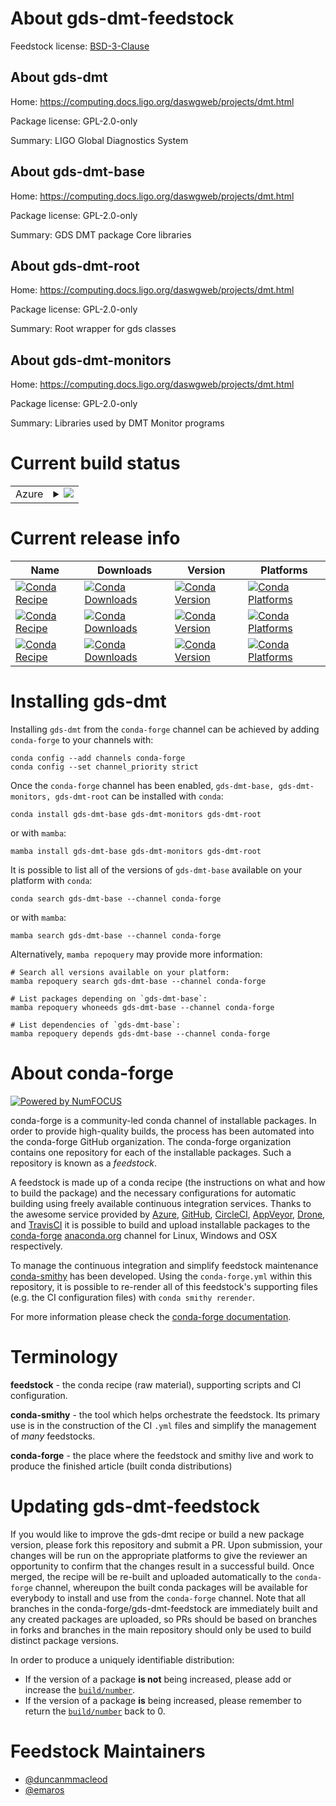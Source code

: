 About gds-dmt-feedstock
=======================

Feedstock license: [BSD-3-Clause](https://github.com/conda-forge/gds-dmt-feedstock/blob/main/LICENSE.txt)


About gds-dmt
-------------

Home: https://computing.docs.ligo.org/daswgweb/projects/dmt.html

Package license: GPL-2.0-only

Summary: LIGO Global Diagnostics System

About gds-dmt-base
------------------

Home: https://computing.docs.ligo.org/daswgweb/projects/dmt.html

Package license: GPL-2.0-only

Summary: GDS DMT package Core libraries

About gds-dmt-root
------------------

Home: https://computing.docs.ligo.org/daswgweb/projects/dmt.html

Package license: GPL-2.0-only

Summary: Root wrapper for gds classes

About gds-dmt-monitors
----------------------

Home: https://computing.docs.ligo.org/daswgweb/projects/dmt.html

Package license: GPL-2.0-only

Summary: Libraries used by DMT Monitor programs

Current build status
====================


<table>
    
  <tr>
    <td>Azure</td>
    <td>
      <details>
        <summary>
          <a href="https://dev.azure.com/conda-forge/feedstock-builds/_build/latest?definitionId=21053&branchName=main">
            <img src="https://dev.azure.com/conda-forge/feedstock-builds/_apis/build/status/gds-dmt-feedstock?branchName=main">
          </a>
        </summary>
        <table>
          <thead><tr><th>Variant</th><th>Status</th></tr></thead>
          <tbody><tr>
              <td>linux_64_root_base6.30.4</td>
              <td>
                <a href="https://dev.azure.com/conda-forge/feedstock-builds/_build/latest?definitionId=21053&branchName=main">
                  <img src="https://dev.azure.com/conda-forge/feedstock-builds/_apis/build/status/gds-dmt-feedstock?branchName=main&jobName=linux&configuration=linux%20linux_64_root_base6.30.4" alt="variant">
                </a>
              </td>
            </tr><tr>
              <td>linux_64_root_base6.32.0</td>
              <td>
                <a href="https://dev.azure.com/conda-forge/feedstock-builds/_build/latest?definitionId=21053&branchName=main">
                  <img src="https://dev.azure.com/conda-forge/feedstock-builds/_apis/build/status/gds-dmt-feedstock?branchName=main&jobName=linux&configuration=linux%20linux_64_root_base6.32.0" alt="variant">
                </a>
              </td>
            </tr><tr>
              <td>osx_64_root_base6.30.4</td>
              <td>
                <a href="https://dev.azure.com/conda-forge/feedstock-builds/_build/latest?definitionId=21053&branchName=main">
                  <img src="https://dev.azure.com/conda-forge/feedstock-builds/_apis/build/status/gds-dmt-feedstock?branchName=main&jobName=osx&configuration=osx%20osx_64_root_base6.30.4" alt="variant">
                </a>
              </td>
            </tr><tr>
              <td>osx_64_root_base6.32.0</td>
              <td>
                <a href="https://dev.azure.com/conda-forge/feedstock-builds/_build/latest?definitionId=21053&branchName=main">
                  <img src="https://dev.azure.com/conda-forge/feedstock-builds/_apis/build/status/gds-dmt-feedstock?branchName=main&jobName=osx&configuration=osx%20osx_64_root_base6.32.0" alt="variant">
                </a>
              </td>
            </tr>
          </tbody>
        </table>
      </details>
    </td>
  </tr>
</table>

Current release info
====================

| Name | Downloads | Version | Platforms |
| --- | --- | --- | --- |
| [![Conda Recipe](https://img.shields.io/badge/recipe-gds--dmt--base-green.svg)](https://anaconda.org/conda-forge/gds-dmt-base) | [![Conda Downloads](https://img.shields.io/conda/dn/conda-forge/gds-dmt-base.svg)](https://anaconda.org/conda-forge/gds-dmt-base) | [![Conda Version](https://img.shields.io/conda/vn/conda-forge/gds-dmt-base.svg)](https://anaconda.org/conda-forge/gds-dmt-base) | [![Conda Platforms](https://img.shields.io/conda/pn/conda-forge/gds-dmt-base.svg)](https://anaconda.org/conda-forge/gds-dmt-base) |
| [![Conda Recipe](https://img.shields.io/badge/recipe-gds--dmt--monitors-green.svg)](https://anaconda.org/conda-forge/gds-dmt-monitors) | [![Conda Downloads](https://img.shields.io/conda/dn/conda-forge/gds-dmt-monitors.svg)](https://anaconda.org/conda-forge/gds-dmt-monitors) | [![Conda Version](https://img.shields.io/conda/vn/conda-forge/gds-dmt-monitors.svg)](https://anaconda.org/conda-forge/gds-dmt-monitors) | [![Conda Platforms](https://img.shields.io/conda/pn/conda-forge/gds-dmt-monitors.svg)](https://anaconda.org/conda-forge/gds-dmt-monitors) |
| [![Conda Recipe](https://img.shields.io/badge/recipe-gds--dmt--root-green.svg)](https://anaconda.org/conda-forge/gds-dmt-root) | [![Conda Downloads](https://img.shields.io/conda/dn/conda-forge/gds-dmt-root.svg)](https://anaconda.org/conda-forge/gds-dmt-root) | [![Conda Version](https://img.shields.io/conda/vn/conda-forge/gds-dmt-root.svg)](https://anaconda.org/conda-forge/gds-dmt-root) | [![Conda Platforms](https://img.shields.io/conda/pn/conda-forge/gds-dmt-root.svg)](https://anaconda.org/conda-forge/gds-dmt-root) |

Installing gds-dmt
==================

Installing `gds-dmt` from the `conda-forge` channel can be achieved by adding `conda-forge` to your channels with:

```
conda config --add channels conda-forge
conda config --set channel_priority strict
```

Once the `conda-forge` channel has been enabled, `gds-dmt-base, gds-dmt-monitors, gds-dmt-root` can be installed with `conda`:

```
conda install gds-dmt-base gds-dmt-monitors gds-dmt-root
```

or with `mamba`:

```
mamba install gds-dmt-base gds-dmt-monitors gds-dmt-root
```

It is possible to list all of the versions of `gds-dmt-base` available on your platform with `conda`:

```
conda search gds-dmt-base --channel conda-forge
```

or with `mamba`:

```
mamba search gds-dmt-base --channel conda-forge
```

Alternatively, `mamba repoquery` may provide more information:

```
# Search all versions available on your platform:
mamba repoquery search gds-dmt-base --channel conda-forge

# List packages depending on `gds-dmt-base`:
mamba repoquery whoneeds gds-dmt-base --channel conda-forge

# List dependencies of `gds-dmt-base`:
mamba repoquery depends gds-dmt-base --channel conda-forge
```


About conda-forge
=================

[![Powered by
NumFOCUS](https://img.shields.io/badge/powered%20by-NumFOCUS-orange.svg?style=flat&colorA=E1523D&colorB=007D8A)](https://numfocus.org)

conda-forge is a community-led conda channel of installable packages.
In order to provide high-quality builds, the process has been automated into the
conda-forge GitHub organization. The conda-forge organization contains one repository
for each of the installable packages. Such a repository is known as a *feedstock*.

A feedstock is made up of a conda recipe (the instructions on what and how to build
the package) and the necessary configurations for automatic building using freely
available continuous integration services. Thanks to the awesome service provided by
[Azure](https://azure.microsoft.com/en-us/services/devops/), [GitHub](https://github.com/),
[CircleCI](https://circleci.com/), [AppVeyor](https://www.appveyor.com/),
[Drone](https://cloud.drone.io/welcome), and [TravisCI](https://travis-ci.com/)
it is possible to build and upload installable packages to the
[conda-forge](https://anaconda.org/conda-forge) [anaconda.org](https://anaconda.org/)
channel for Linux, Windows and OSX respectively.

To manage the continuous integration and simplify feedstock maintenance
[conda-smithy](https://github.com/conda-forge/conda-smithy) has been developed.
Using the ``conda-forge.yml`` within this repository, it is possible to re-render all of
this feedstock's supporting files (e.g. the CI configuration files) with ``conda smithy rerender``.

For more information please check the [conda-forge documentation](https://conda-forge.org/docs/).

Terminology
===========

**feedstock** - the conda recipe (raw material), supporting scripts and CI configuration.

**conda-smithy** - the tool which helps orchestrate the feedstock.
                   Its primary use is in the construction of the CI ``.yml`` files
                   and simplify the management of *many* feedstocks.

**conda-forge** - the place where the feedstock and smithy live and work to
                  produce the finished article (built conda distributions)


Updating gds-dmt-feedstock
==========================

If you would like to improve the gds-dmt recipe or build a new
package version, please fork this repository and submit a PR. Upon submission,
your changes will be run on the appropriate platforms to give the reviewer an
opportunity to confirm that the changes result in a successful build. Once
merged, the recipe will be re-built and uploaded automatically to the
`conda-forge` channel, whereupon the built conda packages will be available for
everybody to install and use from the `conda-forge` channel.
Note that all branches in the conda-forge/gds-dmt-feedstock are
immediately built and any created packages are uploaded, so PRs should be based
on branches in forks and branches in the main repository should only be used to
build distinct package versions.

In order to produce a uniquely identifiable distribution:
 * If the version of a package **is not** being increased, please add or increase
   the [``build/number``](https://docs.conda.io/projects/conda-build/en/latest/resources/define-metadata.html#build-number-and-string).
 * If the version of a package **is** being increased, please remember to return
   the [``build/number``](https://docs.conda.io/projects/conda-build/en/latest/resources/define-metadata.html#build-number-and-string)
   back to 0.

Feedstock Maintainers
=====================

* [@duncanmmacleod](https://github.com/duncanmmacleod/)
* [@emaros](https://github.com/emaros/)

